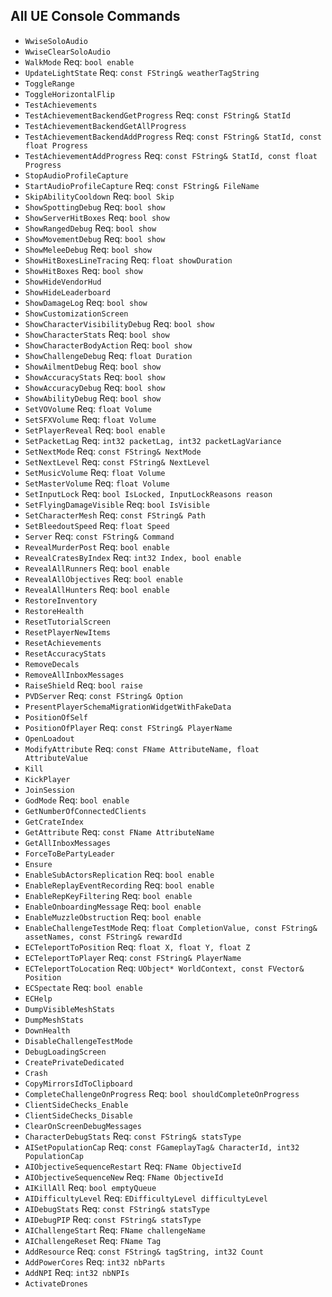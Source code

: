 ## All UE Console Commands
- `WwiseSoloAudio`
- `WwiseClearSoloAudio`
- `WalkMode` Req: `bool enable`
- `UpdateLightState` Req: `const FString& weatherTagString`
- `ToggleRange`
- `ToggleHorizontalFlip`
- `TestAchievements`
- `TestAchievementBackendGetProgress` Req: `const FString& StatId`
- `TestAchievementBackendGetAllProgress`
- `TestAchievementBackendAddProgress` Req: `const FString& StatId, const float Progress`
- `TestAchievementAddProgress` Req: `const FString& StatId, const float Progress`
- `StopAudioProfileCapture`
- `StartAudioProfileCapture` Req: `const FString& FileName`
- `SkipAbilityCooldown` Req: `bool Skip`
- `ShowSpottingDebug` Req: `bool show`
- `ShowServerHitBoxes` Req: `bool show`
- `ShowRangedDebug` Req: `bool show`
- `ShowMovementDebug` Req: `bool show`
- `ShowMeleeDebug` Req: `bool show`
- `ShowHitBoxesLineTracing` Req: `float showDuration`
- `ShowHitBoxes` Req: `bool show`
- `ShowHideVendorHud`
- `ShowHideLeaderboard`
- `ShowDamageLog` Req: `bool show`
- `ShowCustomizationScreen`
- `ShowCharacterVisibilityDebug` Req: `bool show`
- `ShowCharacterStats` Req: `bool show`
- `ShowCharacterBodyAction` Req: `bool show`
- `ShowChallengeDebug` Req: `float Duration`
- `ShowAilmentDebug` Req: `bool show`
- `ShowAccuracyStats` Req: `bool show`
- `ShowAccuracyDebug` Req: `bool show`
- `ShowAbilityDebug` Req: `bool show`
- `SetVOVolume` Req: `float Volume`
- `SetSFXVolume` Req: `float Volume`
- `SetPlayerReveal` Req: `bool enable`
- `SetPacketLag` Req: `int32 packetLag, int32 packetLagVariance`
- `SetNextMode` Req: `const FString& NextMode`
- `SetNextLevel` Req: `const FString& NextLevel`
- `SetMusicVolume` Req: `float Volume`
- `SetMasterVolume` Req: `float Volume`
- `SetInputLock` Req: `bool IsLocked, InputLockReasons reason`
- `SetFlyingDamageVisible` Req: `bool IsVisible`
- `SetCharacterMesh` Req: `const FString& Path`
- `SetBleedoutSpeed` Req: `float Speed`
- `Server` Req: `const FString& Command`
- `RevealMurderPost` Req: `bool enable`
- `RevealCratesByIndex` Req: `int32 Index, bool enable`
- `RevealAllRunners` Req: `bool enable`
- `RevealAllObjectives` Req: `bool enable`
- `RevealAllHunters` Req: `bool enable`
- `RestoreInventory`
- `RestoreHealth`
- `ResetTutorialScreen`
- `ResetPlayerNewItems`
- `ResetAchievements`
- `ResetAccuracyStats`
- `RemoveDecals`
- `RemoveAllInboxMessages`
- `RaiseShield` Req: `bool raise`
- `PVDServer` Req: `const FString& Option`
- `PresentPlayerSchemaMigrationWidgetWithFakeData`
- `PositionOfSelf`
- `PositionOfPlayer` Req: `const FString& PlayerName`
- `OpenLoadout`
- `ModifyAttribute` Req: `const FName AttributeName, float AttributeValue`
- `Kill`
- `KickPlayer`
- `JoinSession`
- `GodMode` Req: `bool enable`
- `GetNumberOfConnectedClients`
- `GetCrateIndex`
- `GetAttribute` Req: `const FName AttributeName`
- `GetAllInboxMessages`
- `ForceToBePartyLeader`
- `Ensure`
- `EnableSubActorsReplication` Req: `bool enable`
- `EnableReplayEventRecording` Req: `bool enable`
- `EnableRepKeyFiltering` Req: `bool enable`
- `EnableOnboardingMessage` Req: `bool enable`
- `EnableMuzzleObstruction` Req: `bool enable`
- `EnableChallengeTestMode` Req: `float CompletionValue, const FString& assetNames, const FString& rewardId`
- `ECTeleportToPosition` Req: `float X, float Y, float Z`
- `ECTeleportToPlayer` Req: `const FString& PlayerName`
- `ECTeleportToLocation` Req: `UObject* WorldContext, const FVector& Position`
- `ECSpectate` Req: `bool enable`
- `ECHelp`
- `DumpVisibleMeshStats`
- `DumpMeshStats`
- `DownHealth`
- `DisableChallengeTestMode`
- `DebugLoadingScreen`
- `CreatePrivateDedicated`
- `Crash`
- `CopyMirrorsIdToClipboard`
- `CompleteChallengeOnProgress` Req: `bool shouldCompleteOnProgress`
- `ClientSideChecks_Enable`
- `ClientSideChecks_Disable`
- `ClearOnScreenDebugMessages`
- `CharacterDebugStats` Req: `const FString& statsType`
- `AISetPopulationCap` Req: `const FGameplayTag& CharacterId, int32 PopulationCap`
- `AIObjectiveSequenceRestart` Req: `FName ObjectiveId`
- `AIObjectiveSequenceNew` Req: `FName ObjectiveId`
- `AIKillAll` Req: `bool emptyQueue`
- `AIDifficultyLevel` Req: `EDifficultyLevel difficultyLevel`
- `AIDebugStats` Req: `const FString& statsType`
- `AIDebugPIP` Req: `const FString& statsType`
- `AIChallengeStart` Req: `FName challengeName`
- `AIChallengeReset` Req: `FName Tag`
- `AddResource` Req: `const FString& tagString, int32 Count`
- `AddPowerCores` Req: `int32 nbParts`
- `AddNPI` Req: `int32 nbNPIs`
- `ActivateDrones`
